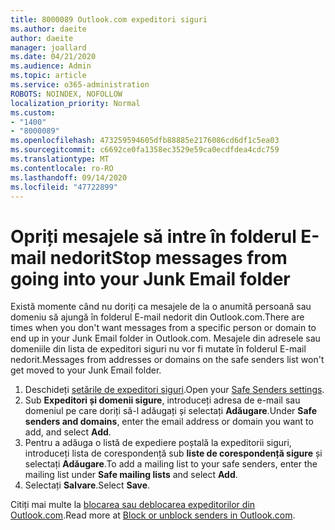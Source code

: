 ```yaml
---
title: 8000089 Outlook.com expeditori siguri
ms.author: daeite
author: daeite
manager: joallard
ms.date: 04/21/2020
ms.audience: Admin
ms.topic: article
ms.service: o365-administration
ROBOTS: NOINDEX, NOFOLLOW
localization_priority: Normal
ms.custom:
- "1400"
- "8000089"
ms.openlocfilehash: 473259594605dfb88885e2176086cd6df1c5ea03
ms.sourcegitcommit: c6692ce0fa1358ec3529e59ca0ecdfdea4cdc759
ms.translationtype: MT
ms.contentlocale: ro-RO
ms.lasthandoff: 09/14/2020
ms.locfileid: "47722899"
---
```

# <a name="stop-messages-from-going-into-your-junk-email-folder"></a><span data-ttu-id="6cb8b-102">Opriți mesajele să intre în folderul E-mail nedorit</span><span class="sxs-lookup"><span data-stu-id="6cb8b-102">Stop messages from going into your Junk Email folder</span></span>

<span data-ttu-id="6cb8b-103">Există momente când nu doriți ca mesajele de la o anumită persoană sau domeniu să ajungă în folderul E-mail nedorit din Outlook.com.</span><span class="sxs-lookup"><span data-stu-id="6cb8b-103">There are times when you don't want messages from a specific person or domain to end up in your Junk Email folder in Outlook.com.</span></span> <span data-ttu-id="6cb8b-104">Mesajele din adresele sau domeniile din lista de expeditori siguri nu vor fi mutate în folderul E-mail nedorit.</span><span class="sxs-lookup"><span data-stu-id="6cb8b-104">Messages from addresses or domains on the safe senders list won't get moved to your Junk Email folder.</span></span>

1. <span data-ttu-id="6cb8b-105">Deschideți [setările de expeditori siguri](https://go.microsoft.com/fwlink/?linkid=2035804).</span><span class="sxs-lookup"><span data-stu-id="6cb8b-105">Open your [Safe Senders settings](https://go.microsoft.com/fwlink/?linkid=2035804).</span></span>
2. <span data-ttu-id="6cb8b-106">Sub **Expeditori și domenii sigure**, introduceți adresa de e-mail sau domeniul pe care doriți să-l adăugați și selectați **Adăugare**.</span><span class="sxs-lookup"><span data-stu-id="6cb8b-106">Under **Safe senders and domains**, enter the email address or domain you want to add, and select **Add**.</span></span>
3. <span data-ttu-id="6cb8b-107">Pentru a adăuga o listă de expediere poștală la expeditorii siguri, introduceți lista de corespondență sub **liste de corespondență sigure** și selectați **Adăugare**.</span><span class="sxs-lookup"><span data-stu-id="6cb8b-107">To add a mailing list to your safe senders, enter the mailing list under **Safe mailing lists** and select **Add**.</span></span>
4. <span data-ttu-id="6cb8b-108">Selectați **Salvare**.</span><span class="sxs-lookup"><span data-stu-id="6cb8b-108">Select **Save**.</span></span>

<span data-ttu-id="6cb8b-109">Citiți mai multe la [blocarea sau deblocarea expeditorilor din Outlook.com](https://support.office.com/article/afba1c94-77bb-4f50-8b85-057cf52f4d5e?wt.mc_id=Office_Outlook_com_Alchemy).</span><span class="sxs-lookup"><span data-stu-id="6cb8b-109">Read more at [Block or unblock senders in Outlook.com](https://support.office.com/article/afba1c94-77bb-4f50-8b85-057cf52f4d5e?wt.mc_id=Office_Outlook_com_Alchemy).</span></span>